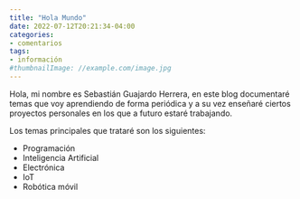 ```yaml
---
title: "Hola Mundo"
date: 2022-07-12T20:21:34-04:00
categories:
- comentarios
tags:
- información
#thumbnailImage: //example.com/image.jpg
---
```


Hola, mi nombre es Sebastián Guajardo Herrera, en este blog documentaré temas que voy aprendiendo de forma periódica y a su vez enseñaré ciertos proyectos personales en los que a futuro estaré trabajando.

Los temas principales que trataré son los siguientes:

+ Programación
+ Inteligencia Artificial
+ Electrónica
+ IoT
+ Robótica móvil
<!--more-->
